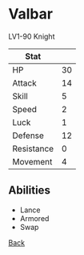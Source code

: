 # Valbar

LV1-90 Knight

| Stat       | <!-- --> |
| ---------- | -------- |
| HP         | 30       |
| Attack     | 14       |
| Skill      | 5        |
| Speed      | 2        |
| Luck       | 1        |
| Defense    | 12       |
| Resistance | 0        |
| Movement   | 4        |

## Abilities

- Lance
- Armored
- Swap

[Back](../README.md)
